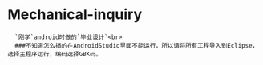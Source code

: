 Mechanical-inquiry
==================
      `刚学`android时做的`毕业设计`<br>
      ###不知道怎么搞的在AndroidStudio里面不能运行，所以请将所有工程导入到Eclipse，选择主程序运行，编码选择GBK码。
